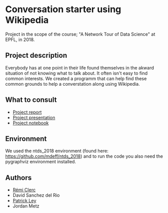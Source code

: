 # Conversation starter using Wikipedia
Project in the scope of the course; "A Network Tour of Data Science" at EPFL, in 2018.

## Project description
Everybody has at one point in their life found themselves in the akward situation of not knowing what to talk about. It often isn't easy to find common interests. 
We created a programm that can help find these common grounds to help a converstation along using Wikipedia.

## What to consult
- [Project report](Project_report.pdf)
- [Project presentation](Project_presentation.pdf)
- [Project notebook](conversation_starter_wiki_project.ipynb)

## Environment
We used the ntds_2018 environment (found here: https://github.com/mdeff/ntds_2018) and to run the code you also need the pygraphviz environment installed. 


## Authors
- [Rémi Clerc](https://github.com/Minauras)
- David Sanchez del Rio
- [Patrick Ley](https://github.com/okhofsk)
- Jordan Metz
